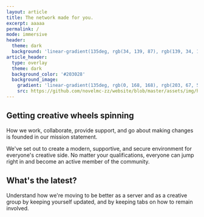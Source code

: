 ```yaml
---
layout: article
title: The network made for you.
excerpt: aaaaa
permalink: /
mode: immersive
header:
  theme: dark
  background: 'linear-gradient(135deg, rgb(34, 139, 87), rgb(139, 34, 139))'
article_header:
  type: overlay
  theme: dark
  background_color: '#203028'
  background_image:
    gradient: 'linear-gradient(135deg, rgb(0, 168, 168), rgb(203, 67, 53))'
    src: https://github.com/novelmc-zz/website/blob/master/assets/img/hero/4R2kvopvIy.png?raw=true
---
```


## Getting creative wheels spinning
How we work, collaborate, provide support, and go about making changes is founded in our mission statement.

We've set out to create a modern, supportive, and secure environment for everyone's creative side. No matter your qualifications, everyone can jump right in and become an active member of the community.

## What's the latest?
Understand how we're moving to be better as a server and as a creative group by keeping yourself updated, and by keeping tabs on how to remain involved.
